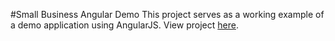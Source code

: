 #Small Business Angular Demo
This project serves as a working example of a demo application using AngularJS. View project <a href="http://embed.plnkr.co/dRyNjjIhaA6YnnnltPDA/" target="_blank">here</a>.

